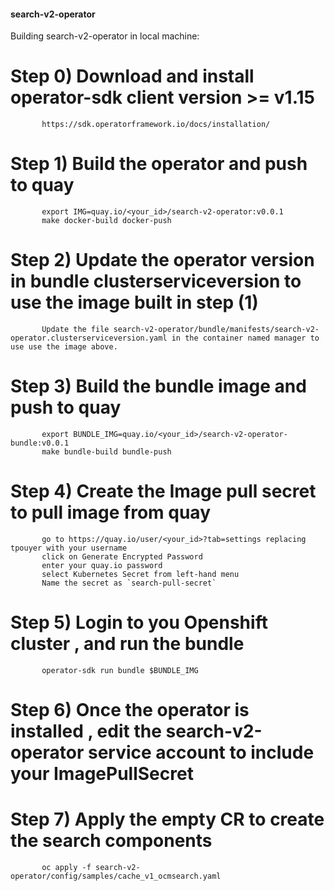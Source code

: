 #### search-v2-operator

Building search-v2-operator in local machine:

   # Step 0) Download and install operator-sdk client version  >= v1.15
           https://sdk.operatorframework.io/docs/installation/

   # Step 1) Build the operator and push to quay 
           export IMG=quay.io/<your_id>/search-v2-operator:v0.0.1
           make docker-build docker-push   

   # Step 2) Update the operator version in bundle clusterserviceversion to use the image built in step (1)
           Update the file search-v2-operator/bundle/manifests/search-v2-operator.clusterserviceversion.yaml in the container named manager to use use the image above.

   # Step 3) Build the bundle image and push to quay
           export BUNDLE_IMG=quay.io/<your_id>/search-v2-operator-bundle:v0.0.1
           make bundle-build bundle-push 

   # Step 4) Create the Image pull secret  to pull image from quay
           go to https://quay.io/user/<your_id>?tab=settings replacing tpouyer with your username
           click on Generate Encrypted Password
           enter your quay.io password
           select Kubernetes Secret from left-hand menu  
           Name the secret as `search-pull-secret`

   # Step 5) Login to you Openshift cluster , and run the bundle
           operator-sdk run bundle $BUNDLE_IMG 

   # Step 6) Once the operator is installed , edit the search-v2-operator service account to include your ImagePullSecret

   # Step 7) Apply the empty CR to create the search components
           oc apply -f search-v2-operator/config/samples/cache_v1_ocmsearch.yaml
                            
                  